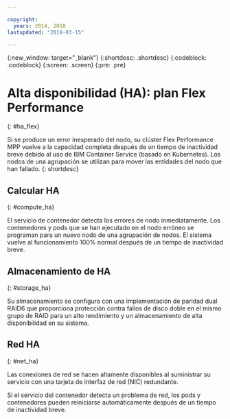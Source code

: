 ```yaml
---

copyright:
  years: 2014, 2018
lastupdated: "2018-03-15"

---
```


<!-- Attribute definitions --> 
{:new_window: target="_blank"}
{:shortdesc: .shortdesc}
{:codeblock: .codeblock}
{:screen: .screen}
{:pre: .pre}

# Alta disponibilidad (HA): plan Flex Performance
{: #ha_flex}

Si se produce un error inesperado del nodo, su clúster Flex Performance MPP vuelve a la capacidad completa después de un tiempo de inactividad breve debido al uso de IBM Container Service (basado en Kubernetes). Los nodos de una agrupación se utilizan para mover las entidades del nodo que han fallado. 
{: shortdesc}

## Calcular HA
{: #compute_ha}

El servicio de contenedor detecta los errores de nodo inmediatamente. Los contenedores y pods que se han ejecutado en el nodo erróneo se programan para un nuevo nodo de una agrupación de nodos. El sistema vuelve al funcionamiento 100% normal después de un tiempo de inactividad breve.

## Almacenamiento de HA
{: #storage_ha}

Su almacenamiento se configura con una implementación de paridad dual RAID6 que proporciona protección contra fallos de disco doble en el mismo grupo de RAID para un alto rendimiento y un almacenamiento de alta disponibilidad en su sistema.

## Red HA
{: #net_ha}

Las conexiones de red se hacen altamente disponibles al suministrar su servicio con una tarjeta de interfaz de red (NIC) redundante. 

Si el servicio del contenedor detecta un problema de red, los pods y contenedores pueden reiniciarse automáticamente después de un tiempo de inactividad breve.
